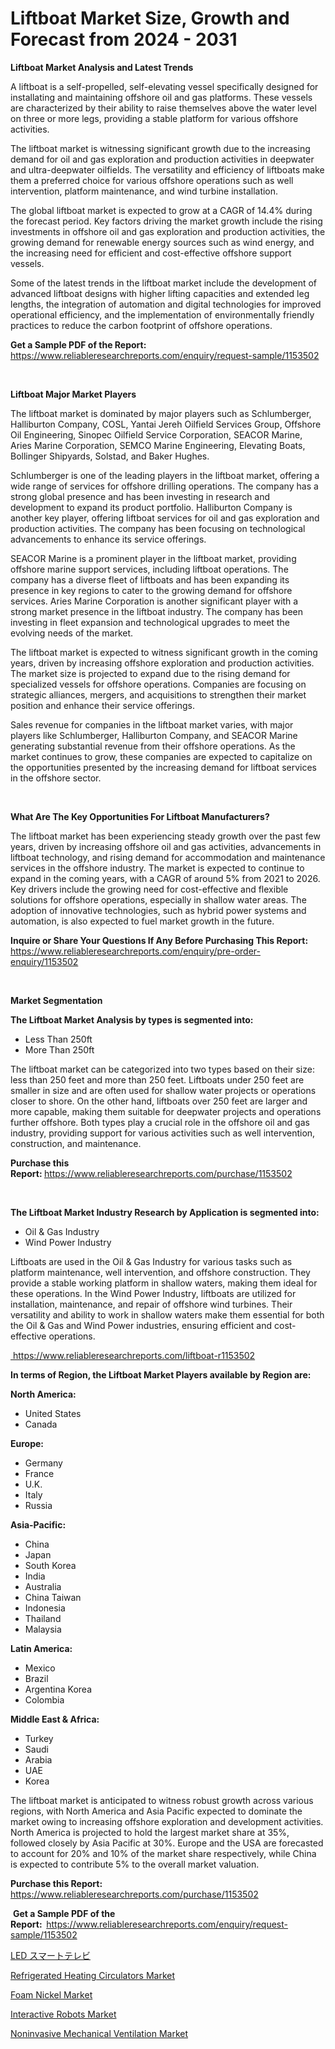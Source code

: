 <p><h1>Liftboat Market Size, Growth and Forecast from 2024 - 2031</h1></p><p><strong>Liftboat Market Analysis and Latest Trends</strong></p>
<p><p>A liftboat is a self-propelled, self-elevating vessel specifically designed for installating and maintaining offshore oil and gas platforms. These vessels are characterized by their ability to raise themselves above the water level on three or more legs, providing a stable platform for various offshore activities.</p><p>The liftboat market is witnessing significant growth due to the increasing demand for oil and gas exploration and production activities in deepwater and ultra-deepwater oilfields. The versatility and efficiency of liftboats make them a preferred choice for various offshore operations such as well intervention, platform maintenance, and wind turbine installation.</p><p>The global liftboat market is expected to grow at a CAGR of 14.4% during the forecast period. Key factors driving the market growth include the rising investments in offshore oil and gas exploration and production activities, the growing demand for renewable energy sources such as wind energy, and the increasing need for efficient and cost-effective offshore support vessels.</p><p>Some of the latest trends in the liftboat market include the development of advanced liftboat designs with higher lifting capacities and extended leg lengths, the integration of automation and digital technologies for improved operational efficiency, and the implementation of environmentally friendly practices to reduce the carbon footprint of offshore operations.</p></p>
<p><strong>Get a Sample PDF of the Report:&nbsp;</strong> <a href="https://www.reliableresearchreports.com/enquiry/request-sample/1153502">https://www.reliableresearchreports.com/enquiry/request-sample/1153502</a></p>
<p>&nbsp;</p>
<p><strong>Liftboat Major Market Players</strong></p>
<p><p>The liftboat market is dominated by major players such as Schlumberger, Halliburton Company, COSL, Yantai Jereh Oilfield Services Group, Offshore Oil Engineering, Sinopec Oilfield Service Corporation, SEACOR Marine, Aries Marine Corporation, SEMCO Marine Engineering, Elevating Boats, Bollinger Shipyards, Solstad, and Baker Hughes.</p><p>Schlumberger is one of the leading players in the liftboat market, offering a wide range of services for offshore drilling operations. The company has a strong global presence and has been investing in research and development to expand its product portfolio. Halliburton Company is another key player, offering liftboat services for oil and gas exploration and production activities. The company has been focusing on technological advancements to enhance its service offerings.</p><p>SEACOR Marine is a prominent player in the liftboat market, providing offshore marine support services, including liftboat operations. The company has a diverse fleet of liftboats and has been expanding its presence in key regions to cater to the growing demand for offshore services. Aries Marine Corporation is another significant player with a strong market presence in the liftboat industry. The company has been investing in fleet expansion and technological upgrades to meet the evolving needs of the market.</p><p>The liftboat market is expected to witness significant growth in the coming years, driven by increasing offshore exploration and production activities. The market size is projected to expand due to the rising demand for specialized vessels for offshore operations. Companies are focusing on strategic alliances, mergers, and acquisitions to strengthen their market position and enhance their service offerings.</p><p>Sales revenue for companies in the liftboat market varies, with major players like Schlumberger, Halliburton Company, and SEACOR Marine generating substantial revenue from their offshore operations. As the market continues to grow, these companies are expected to capitalize on the opportunities presented by the increasing demand for liftboat services in the offshore sector.</p></p>
<p>&nbsp;</p>
<p><strong>What Are The Key Opportunities For Liftboat Manufacturers?</strong></p>
<p><p>The liftboat market has been experiencing steady growth over the past few years, driven by increasing offshore oil and gas activities, advancements in liftboat technology, and rising demand for accommodation and maintenance services in the offshore industry. The market is expected to continue to expand in the coming years, with a CAGR of around 5% from 2021 to 2026. Key drivers include the growing need for cost-effective and flexible solutions for offshore operations, especially in shallow water areas. The adoption of innovative technologies, such as hybrid power systems and automation, is also expected to fuel market growth in the future.</p></p>
<p><strong>Inquire or Share Your Questions If Any Before Purchasing This Report:</strong> <a href="https://www.reliableresearchreports.com/enquiry/pre-order-enquiry/1153502">https://www.reliableresearchreports.com/enquiry/pre-order-enquiry/1153502</a></p>
<p>&nbsp;</p>
<p><strong>Market Segmentation</strong></p>
<p><strong>The Liftboat Market Analysis by types is segmented into:</strong></p>
<p><ul><li>Less Than 250ft</li><li>More Than 250ft</li></ul></p>
<p><p>The liftboat market can be categorized into two types based on their size: less than 250 feet and more than 250 feet. Liftboats under 250 feet are smaller in size and are often used for shallow water projects or operations closer to shore. On the other hand, liftboats over 250 feet are larger and more capable, making them suitable for deepwater projects and operations further offshore. Both types play a crucial role in the offshore oil and gas industry, providing support for various activities such as well intervention, construction, and maintenance.</p></p>
<p><strong>Purchase this Report:&nbsp;</strong><a href="https://www.reliableresearchreports.com/purchase/1153502">https://www.reliableresearchreports.com/purchase/1153502</a></p>
<p>&nbsp;</p>
<p><strong>The Liftboat Market Industry Research by Application is segmented into:</strong></p>
<p><ul><li>Oil & Gas Industry</li><li>Wind Power Industry</li></ul></p>
<p><p>Liftboats are used in the Oil & Gas Industry for various tasks such as platform maintenance, well intervention, and offshore construction. They provide a stable working platform in shallow waters, making them ideal for these operations. In the Wind Power Industry, liftboats are utilized for installation, maintenance, and repair of offshore wind turbines. Their versatility and ability to work in shallow waters make them essential for both the Oil & Gas and Wind Power industries, ensuring efficient and cost-effective operations.</p></p>
<p><a href="https://www.reliableresearchreports.com/liftboat-r1153502">&nbsp;https://www.reliableresearchreports.com/liftboat-r1153502</a></p>
<p><strong>In terms of Region, the Liftboat Market Players available by Region are:</strong></p>
<p>
    <p> <strong> North America: </strong>
        <ul>
            <li>United States</li>
            <li>Canada</li>
        </ul>
        </p> 
    <p> <strong> Europe: </strong>
        <ul>
            <li>Germany</li>
            <li>France</li>
            <li>U.K.</li>
            <li>Italy</li>
            <li>Russia</li>
        </ul>
        </p> 
    <p> <strong> Asia-Pacific: </strong>
        <ul>
            <li>China</li>
            <li>Japan</li>
            <li>South Korea</li>
            <li>India</li>
            <li>Australia</li>
            <li>China Taiwan</li>
            <li>Indonesia</li>
            <li>Thailand</li>
            <li>Malaysia</li>
        </ul>
        </p> 
    <p> <strong> Latin America: </strong>
        <ul>
            <li>Mexico</li>
            <li>Brazil</li>
            <li>Argentina Korea</li>
            <li>Colombia</li>
        </ul>
        </p> 
    <p> <strong> Middle East & Africa: </strong>
        <ul>
            <li>Turkey</li>
            <li>Saudi</li>
            <li>Arabia</li>
            <li>UAE</li>
            <li>Korea</li>
        </ul>
    </p>
    </p>
<p><p>The liftboat market is anticipated to witness robust growth across various regions, with North America and Asia Pacific expected to dominate the market owing to increasing offshore exploration and development activities. North America is projected to hold the largest market share at 35%, followed closely by Asia Pacific at 30%. Europe and the USA are forecasted to account for 20% and 10% of the market share respectively, while China is expected to contribute 5% to the overall market valuation.</p></p>
<p><strong>Purchase this Report: </strong><a href="https://www.reliableresearchreports.com/purchase/1153502">https://www.reliableresearchreports.com/purchase/1153502</a></p>
<p>&nbsp;<strong>Get a Sample PDF of the Report:&nbsp;&nbsp;</strong><a href="https://www.reliableresearchreports.com/enquiry/request-sample/1153502">https://www.reliableresearchreports.com/enquiry/request-sample/1153502</a></p>
<p><strong></strong></p>
<p><p><a href="https://github.com/ihabdkwlxs948/Market-Research-Report-List-1/blob/main/349739332178.md">LED スマートテレビ</a></p><p><a href="https://github.com/mabutironaldo/Market-Research-Report-List-4/blob/main/refrigerated-heating-circulators-market.md">Refrigerated Heating Circulators Market</a></p><p><a href="https://issuu.com/reportprime-2/docs/foam-nickel-market-size-2030.pptx">Foam Nickel Market</a></p><p><a href="https://medium.com/@kstephensonlo/interactive-robots-market-competitive-analysis-market-trends-and-forecast-to-2031-7db92f667d57">Interactive Robots Market</a></p><p><a href="https://www.linkedin.com/pulse/analyzing-noninvasive-mechanical-ventilation-market-global-3jn8e?trackingId=cB%2FRgwNeijZ85EzsqfiQGQ%3D%3D">Noninvasive Mechanical Ventilation Market</a></p></p>